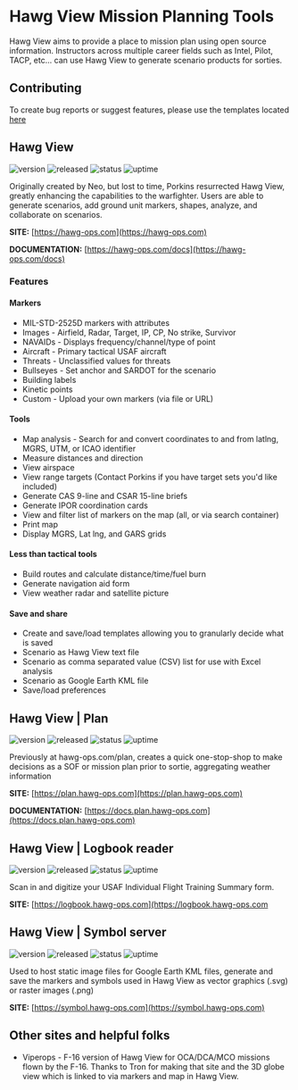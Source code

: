 # Hawg View Mission Planning Tools

Hawg View aims to provide a place to mission plan using open source information.
Instructors across multiple career fields such as Intel, Pilot, TACP, etc... can use Hawg View to generate scenario products for sorties.

## Contributing
To create bug reports or suggest features, please use the templates located [here](https://github.com/hawgview/hawgview-public/issues/new/choose)

## Hawg View
![version](https://img.shields.io/badge/Version-v4-brightgreen?style=for-the-badge)
![released](https://img.shields.io/badge/Released-26_Oct_2023-blue?style=for-the-badge)
![status](https://status.hawg-ops.com/api/badge/1/status?style=for-the-badge)
![uptime](https://status.hawg-ops.com/api/badge/1/uptime?style=for-the-badge)

Originally created by Neo, but lost to time, Porkins resurrected Hawg View, greatly enhancing the capabilities to the warfighter.
Users are able to generate scenarios, add ground unit markers, shapes, analyze, and collaborate on scenarios.

**SITE:** [https://hawg-ops.com](https://hawg-ops.com)

**DOCUMENTATION:** [https://hawg-ops.com/docs](https://hawg-ops.com/docs)

### Features
#### Markers
* MIL-STD-2525D markers with attributes
* Images - Airfield, Radar, Target, IP, CP, No strike, Survivor
* NAVAIDs - Displays frequency/channel/type of point
* Aircraft - Primary tactical USAF aircraft
* Threats - Unclassified values for threats
* Bullseyes - Set anchor and SARDOT for the scenario
* Building labels
* Kinetic points
* Custom - Upload your own markers (via file or URL)
#### Tools
* Map analysis - Search for and convert coordinates to and from latlng, MGRS, UTM, or ICAO identifier
* Measure distances and direction
* View airspace
* View range targets (Contact Porkins if you have target sets you'd like included)
* Generate CAS 9-line and CSAR 15-line briefs
* Generate IPOR coordination cards
* View and filter list of markers on the map (all, or via search container)
* Print map
* Display MGRS, Lat lng, and GARS grids
#### Less than tactical tools
* Build routes and calculate distance/time/fuel burn
* Generate navigation aid form
* View weather radar and satellite picture
#### Save and share
* Create and save/load templates allowing you to granularly decide what is saved
* Scenario as Hawg View text file
* Scenario as comma separated value (CSV) list for use with Excel analysis
* Scenario as Google Earth KML file
* Save/load preferences

## Hawg View | Plan
![version](https://img.shields.io/badge/Version-v1-brightgreen?style=for-the-badge)
![released](https://img.shields.io/badge/Released-22_Oct_2023-blue?style=for-the-badge)
![status](https://status.hawg-ops.com/api/badge/2/status?style=for-the-badge)
![uptime](https://status.hawg-ops.com/api/badge/2/uptime?style=for-the-badge)

Previously at hawg-ops.com/plan, creates a quick one-stop-shop to make decisions as a SOF or mission plan prior to sortie, aggregating weather information

**SITE:** [https://plan.hawg-ops.com](https://plan.hawg-ops.com)

**DOCUMENTATION:** [https://docs.plan.hawg-ops.com](https://docs.plan.hawg-ops.com)

## Hawg View | Logbook reader
![version](https://img.shields.io/badge/Version-v1-brightgreen?style=for-the-badge)
![released](https://img.shields.io/badge/Released-07_Dec_2022-blue?style=for-the-badge)
![status](https://status.hawg-ops.com/api/badge/11/status?style=for-the-badge)
![uptime](https://status.hawg-ops.com/api/badge/11/uptime?style=for-the-badge)

Scan in and digitize your USAF Individual Flight Training Summary form.

**SITE:** [https://logbook.hawg-ops.com](https://logbook.hawg-ops.com

## Hawg View | Symbol server
![version](https://img.shields.io/badge/Version-v1-brightgreen?style=for-the-badge)
![released](https://img.shields.io/badge/Released-26_May_2023-blue?style=for-the-badge)
![status](https://status.hawg-ops.com/api/badge/3/status?style=for-the-badge)
![uptime](https://status.hawg-ops.com/api/badge/3/uptime?style=for-the-badge)

Used to host static image files for Google Earth KML files, generate and save the markers and symbols used in Hawg View as vector graphics (.svg) or raster images (.png)

**SITE:** [https://symbol.hawg-ops.com](https://symbol.hawg-ops.com)

## Other sites and helpful folks
* Viperops - F-16 version of Hawg View for OCA/DCA/MCO missions flown by the F-16. Thanks to Tron for making that site and the 3D globe view which is linked to via markers and map in Hawg View.
